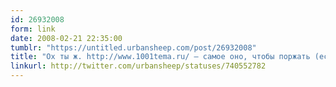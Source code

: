 ```yaml
---
id: 26932008
form: link
date: 2008-02-21 22:35:00
tumblr: "https://untitled.urbansheep.com/post/26932008"
title: "Ох ты ж. http://www.1001tema.ru/ — самое оно, чтобы поржать (если при просмотре вспомнить, о чем говорил автор на секции про соцсети). (740552782)"
linkurl: http://twitter.com/urbansheep/statuses/740552782
---
```


